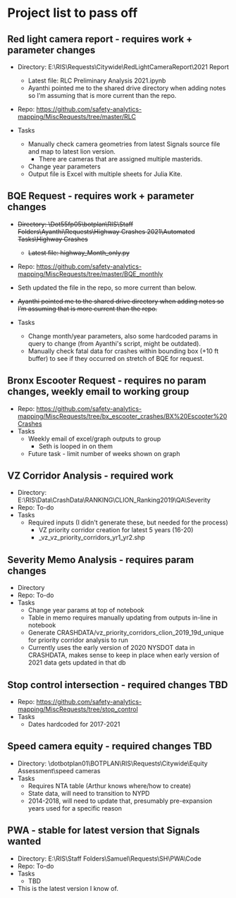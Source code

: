 # Project list to pass off

## Red light camera report - requires work + parameter changes

-	Directory: E:\RIS\Requests\Citywide\RedLightCameraReport\2021 Report
    - Latest file: RLC Preliminary Analysis 2021.ipynb
    - Ayanthi pointed me to the shared drive directory when adding notes so I’m assuming that is more current than the repo.
-	Repo: https://github.com/safety-analytics-mapping/MiscRequests/tree/master/RLC

- Tasks
    - Manually check camera geometries from latest Signals source file and map to latest lion version.
        - There are cameras that are assigned multiple masterids.
    - Change year parameters
    - Output file is Excel with multiple sheets for Julia Kite.

## BQE Request - requires work + parameter changes
- ~~Directory: \\Dot55fp05\botplan\RIS\Staff Folders\Ayanthi\Requests\Highway Crashes 2021\Automated Tasks\Highway Crashes~~ 
    - ~~Latest file: highway_Month_only.py~~
- Repo: https://github.com/safety-analytics-mapping/MiscRequests/tree/master/BQE_monthly
- Seth updated the file in the repo, so more current than below.
- ~~Ayanthi pointed me to the shared drive directory when adding notes so I’m assuming that is more current than the repo.~~

- Tasks
    - Change month/year parameters, also some hardcoded params in query to change (from Ayanthi's script, might be outdated).
    - Manually check fatal data for crashes within bounding box (+10 ft buffer) to see if they occurred on stretch of BQE for request.  

## Bronx Escooter Request - requires no param changes, weekly email to working group 
- Repo: https://github.com/safety-analytics-mapping/MiscRequests/tree/bx_escooter_crashes/BX%20Escooter%20Crashes
- Tasks
    - Weekly email of excel/graph outputs to group
        - Seth is looped in on them 
    - Future task - limit number of weeks shown on graph 

## VZ Corridor Analysis - required work
- Directory: E:\RIS\Data\CrashData\RANKING\CLION_Ranking2019\QA\Severity
- Repo: To-do
- Tasks
    - Required inputs (I didn't generate these, but needed for the process)
        - VZ priority corridor creation for latest 5 years (16-20)
        - _vz_vz_priority_corridors_yr1_yr2.shp

## Severity Memo Analysis - requires param changes
- Directory
- Repo: To-do
- Tasks
    - Change year params at top of notebook
    - Table in memo requires manually updating from outputs in-line in notebook
    - Generate CRASHDATA/vz_priority_corridors_clion_2019_19d_unique for priority corridor analysis to run
    - Currently uses the early version of 2020 NYSDOT data in CRASHDATA, makes sense to keep in place when early version of 2021 data gets updated in that db

## Stop control intersection - required changes TBD
- Repo: https://github.com/safety-analytics-mapping/MiscRequests/tree/stop_control
- Tasks
    - Dates hardcoded for 2017-2021

## Speed camera equity - required changes TBD
- Directory: \\dotbotplan01\BOTPLAN\RIS\Requests\Citywide\Equity Assessment\speed cameras
- Tasks
    - Requires NTA table (Arthur knows where/how to create) 
    - State data, will need to transition to NYPD
    - 2014-2018, will need to update that, presumably pre-expansion years used for a specific reason

## PWA - stable for latest version that Signals wanted
- Directory: E:\RIS\Staff Folders\Samuel\Requests\SH\PWA\Code
- Repo: To-do
- Tasks
    - TBD 
- This is the latest version I know of.
